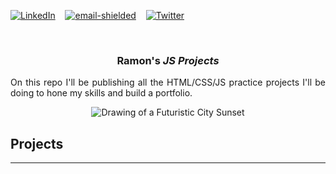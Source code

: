 <!-- Improved compatibility of back to top link: See: https://github.com/othneildrew/Best-README-Template/pull/73 -->
<a name="readme-top"></a>
<!--
*** Thanks for checking out the Best-README-Template. If you have a suggestion
*** that would make this better, please fork the repo and create a pull request
*** or simply open an issue with the tag "enhancement".
*** Don't forget to give the project a star!
*** Thanks again! Now go create something AMAZING! :D
-->

[![LinkedIn][linkedin-shield]][linkedin-url]&nbsp;&nbsp;&nbsp;
<a href='mailto&#58;&#114;%72%40&#114;&#97;%6Do&#110;&#114;o%79o&#46;&#99;o&#109;'>![email-shielded]</a>&nbsp;&nbsp;&nbsp;
[![Twitter][twitter-shield]][twitter-url]


<!-- PROJECT LOGO -->
<br />
<div align="center">
  <a href="https://github.com/rroyo/JS-Projects"></a>
  <h3 align="center">Ramon's <i>JS Projects</i></h3>
  <p align="justify">
    On this repo I'll be publishing all the HTML/CSS/JS practice projects I'll be doing to hone my skills and build a portfolio.
  </p>
  <img src="https://i.ibb.co/4fS4cvT/futuristic-city.jpg" alt="Drawing of a Futuristic City Sunset" border="0">
</div>

<!-- PROJECTS -->
## Projects
<hr>




<!-- MARKDOWN LINKS & IMAGES -->
<!-- https://www.markdownguide.org/basic-syntax/#reference-style-links -->
[linkedin-shield]: https://img.shields.io/badge/-LinkedIn-black.svg?style=for-the-badge&logo=linkedin&colorB=555
[linkedin-url]: https://www.linkedin.com/in/rroyo/
[twitter-shield]: https://img.shields.io/twitter/follow/R4mroy?style=for-the-badge&logo=twitter&colorB=555
[twitter-url]: https://twitter.com/crypt_o_dev
[email-shielded]: https://img.shields.io/badge/email-rr%40ramonroyo.com-orange?style=for-the-badge
